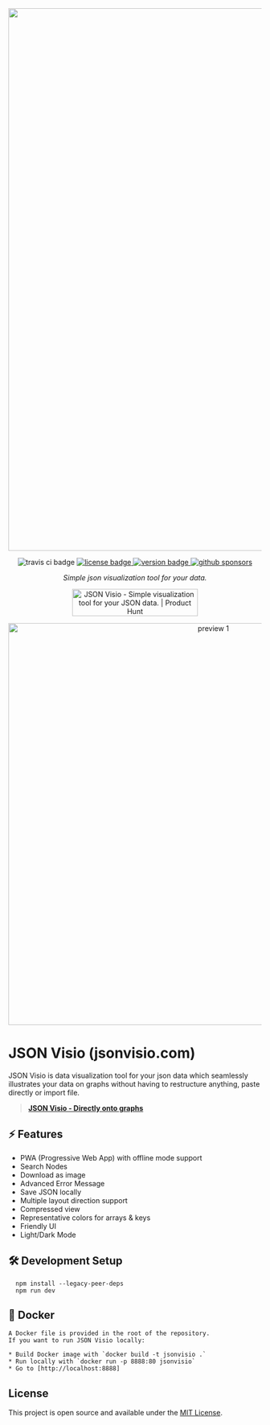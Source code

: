 <center>
  <a href="https://jsonvisio.com">
    <img width="1080" alt="jsonvisio" src="https://user-images.githubusercontent.com/47941171/182015412-f048058e-6e31-4cf6-bcfc-ab9ba3f6e005.png">
  </a>
</center>

<p>
    <p align="center">
        <img alt="travis ci badge" src="https://img.shields.io/travis/com/AykutSarac/jsonvisio.com/main?style=flat-square" />
      <a href="https://github.com/AykutSarac/jsonvisio.com/blob/main/LICENSE">
        <img alt="license badge" src="https://img.shields.io/github/license/AykutSarac/jsonvisio.com?style=flat-square" />
      </a>
      <a href="https://github.com/AykutSarac/jsonvisio.com/releases">
        <img alt="version badge" src="https://img.shields.io/github/package-json/v/AykutSarac/jsonvisio.com?color=brightgreen&style=flat-square" />
      </a>
      <a href="https://github.com/sponsors/AykutSarac">
        <img alt="github sponsors" src="https://img.shields.io/github/sponsors/AykutSarac?style=flat-square" />
      </a>
  </p>
  <p align="center">
    <i>Simple json visualization tool for your data.</i>
    <p align="center">
    <a href="https://www.producthunt.com/posts/json-visio?utm_source=badge-featured&utm_medium=badge&utm_souce=badge-json&#0045;visio" target="_blank"><img src="https://api.producthunt.com/widgets/embed-image/v1/featured.svg?post_id=332281&theme=light" alt="JSON&#0032;Visio - Simple&#0032;visualization&#0032;tool&#0032;for&#0032;your&#0032;JSON&#0032;data&#0046; | Product Hunt" style="width: 250px; height: 54px;" width="250" height="54" /></a>
    </p>
  </p>

  <p align="center">
      <img width="800" src="https://jsonvisio.com/jsonvisio-screenshot.png" alt="preview 1" />
  </p>


# JSON Visio (jsonvisio.com)

JSON Visio is data visualization tool for your json data which seamlessly illustrates your data on graphs without having to restructure anything, paste directly or import file.

> <b><a href="https://jsonvisio.com">JSON Visio - Directly onto graphs</a></b>

## ⚡️ Features
* PWA (Progressive Web App) with offline mode support
* Search Nodes
* Download as image
* Advanced Error Message
* Save JSON locally
* Multiple layout direction support
* Compressed view
* Representative colors for arrays & keys
* Friendly UI
* Light/Dark Mode


## 🛠 Development Setup

```console
  npm install --legacy-peer-deps
  npm run dev
```
  
## 🐳 Docker

```
A Docker file is provided in the root of the repository.
If you want to run JSON Visio locally:
  
* Build Docker image with `docker build -t jsonvisio .`
* Run locally with `docker run -p 8888:80 jsonvisio`
* Go to [http://localhost:8888]
```

## License

This project is open source and available under the [MIT License](LICENSE).
